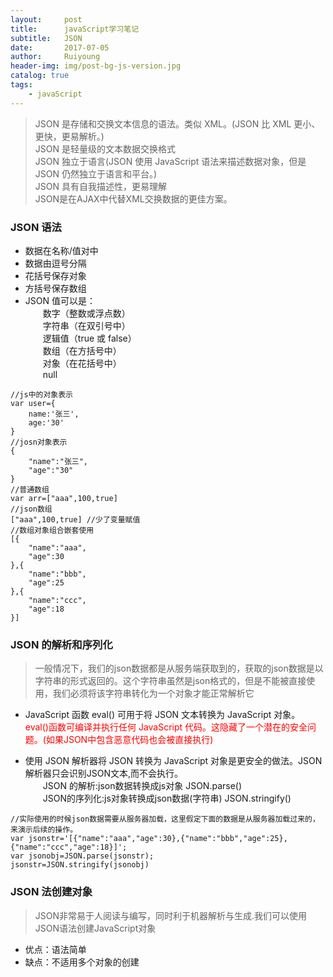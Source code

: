```yaml
--- 
layout:     post
title:      javaScript学习笔记
subtitle:   JSON
date:       2017-07-05
author:     Ruiyoung
header-img: img/post-bg-js-version.jpg
catalog: true
tags:
    - javaScript
---
```


> JSON 是存储和交换文本信息的语法。类似 XML。(JSON 比 XML 更小、更快，更易解析。)  
> JSON 是轻量级的文本数据交换格式  
> JSON 独立于语言(JSON 使用 JavaScript 语法来描述数据对象，但是 JSON 仍然独立于语言和平台。)  
> JSON 具有自我描述性，更易理解  
> JSON是在AJAX中代替XML交换数据的更佳方案。  

### JSON 语法
- 数据在名称/值对中  
- 数据由逗号分隔  
- 花括号保存对象  
- 方括号保存数组  
- JSON 值可以是：  
&emsp;&emsp;数字（整数或浮点数）  
&emsp;&emsp;字符串（在双引号中）   
&emsp;&emsp;逻辑值（true 或 false）   
&emsp;&emsp;数组（在方括号中）   
&emsp;&emsp;对象（在花括号中）   
&emsp;&emsp;null  
```
//js中的对象表示
var user={
    name:'张三',
    age:'30'
}
//josn对象表示  
{
    "name":"张三",
    "age":"30"
}
//普通数组 
var arr=["aaa",100,true]
//json数组
["aaa",100,true] //少了变量赋值  
//数组对象组合嵌套使用
[{
    "name":"aaa",
    "age":30
},{
    "name":"bbb",
    "age":25
},{
    "name":"ccc",
    "age":18
}]
```
### JSON 的解析和序列化
> 一般情况下，我们的json数据都是从服务端获取到的，获取的json数据是以字符串的形式返回的。这个字符串虽然是json格式的，但是不能被直接使用，我们必须将该字符串转化为一个对象才能正常解析它  
- JavaScript 函数 eval() 可用于将 JSON 文本转换为 JavaScript 对象。
<font color=red>eval()函数可编译并执行任何 JavaScript 代码。这隐藏了一个潜在的安全问题。(如果JSON中包含恶意代码也会被直接执行)</font>

- 使用 JSON 解析器将 JSON 转换为 JavaScript 对象是更安全的做法。JSON解析器只会识别JSON文本,而不会执行。  
&emsp;&emsp;JSON 的解析:json数据转换成js对象 JSON.parse()   
&emsp;&emsp;JSON的序列化:js对象转换成json数据(字符串)  JSON.stringify() 
```
//实际使用的时候json数据需要从服务器加载，这里假定下面的数据是从服务器加载过来的，来演示后续的操作。
var jsonstr='[{"name":"aaa","age":30},{"name":"bbb","age":25},{"name":"ccc","age":18}]';
var jsonobj=JSON.parse(jsonstr);
jsonstr=JSON.stringify(jsonobj)
```
### JSON 法创建对象  
>  JSON非常易于人阅读与编写，同时利于机器解析与生成.我们可以使用JSON语法创建JavaScript对象  
- 优点：语法简单  
- 缺点：不适用多个对象的创建